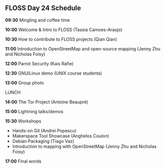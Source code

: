 ## FLOSS Day 24 Schedule

**09:30** Mingling and coffee time

**10:00** Welcome & Intro to FLOSS (Tassia Camoes-Araujo)

**10:30** How to contribute to FLOSS projects (Qian Qian)

**11:00** Introduction to OpenStreetMap and open-source mapping (Jenny Zhu and Nicholas Foisy)

**12:00** Parrot Security (Kais Rafie)

**12:30** GNU/Linux demo (UNIX course students)

**13:00** Group photo 

LUNCH

**14:00** The Tor Project (Antoine Beaupré)

**15:00** Lightning talks/demos

**15:30** Workshops

- Hands-on Git (Andrei Popescu)
- Makerspace Tool Showcase (Anghelos Coulon)
- Debian Packaging (Tiago Vaz)
- Introduction to mapping with OpenStreetMap (Jenny Zhu and Nicholas Foisy)
      
**17:00** Final words
